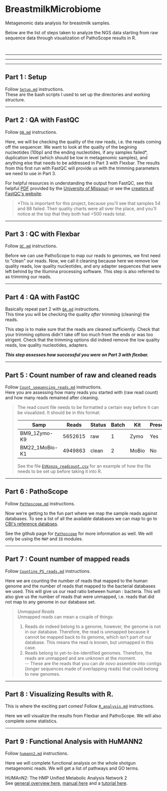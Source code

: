 # BreastmilkMicrobiome
Metagenomic data analysis for breastmilk samples.

Below are the list of steps taken to analyze the NGS data starting from raw sequence data through visualization of PathoScope results in R. 

<br />

---
---
---

## Part 1 : Setup
Follow [`Setup.md`](https://github.com/kmgibson/EV_konzo/blob/master/Setup.md) instructions.
<br />
These are the bash scripts I used to set up the directories and working structure. 

---
## Part 2 : QA with FastQC
Follow [`QA.md`](https://github.com/kmgibson/EV_konzo/blob/master/QA.md) instructions.
<br />

Here, we will be checking the quality of the *raw* reads, i.e. the reads coming off the sequencer. We want to look at the quality of the begining nucleotides (10bp) and the ending nucleotides, if any samples failed*, duplication level (which should be low in metagenomic samples), and anything else that needs to be addressed in Part 3 with Flexbar. The results from this first run with FastQC will provide us with the trimming parameters we need to use in Part 3. 

For helpful resources in understanding the output from FastQC, see this helpful [PDF](https://github.com/kmgibson/EV_konzo/blob/master/FastQC_Manual.pdf) provided by the [University of Missouri](https://dnacore.missouri.edu) or see the [creators of FastQC's website](https://www.bioinformatics.babraham.ac.uk/projects/fastqc/).

>*This is important for this project, because you'll see that samples 54 and 88 failed. Their quality charts were all over the place, and you'll notice at the top that they both had <500 reads total. 


---
## Part 3 : QC with Flexbar
Follow [`QC.md`](https://github.com/kmgibson/EV_konzo/blob/master/QC.md) instructions.
<br />

Before we can use PathoScope to map our reads to genomes, we first need to "clean" our reads. Now, we call it cleaning because here we remove low quality reads, low quality nucleotides, and any adapter sequences that were left behind by the Illumina processing software. This step is also referred to as trimming our reads.


---
## Part 4 : QA with FastQC
Basically repeat part 2 with [`QA.md`](https://github.com/kmgibson/EV_konzo/blob/master/QA.md) instructions.
<br />
This time you will be checking the quality *after* trimming (cleaning) the reads.

This step is to make sure that the reads are cleaned sufficiently. Check that your trimming options didn't take off too much from the ends or was too strigent. Check that the trimming options did indeed remove the low quality reads, low quality nucleotides, adapters. 

_**This step assesses how successful you were on Part 3 with flexbar.**_

---
## Part 5 : Count number of raw and cleaned reads
Follow [`Count_sequencing_reads.md`](https://github.com/kmgibson/EV_konzo/blob/master/Count_sequencing_reads.md) instructions.
<br />
Here you are assessing how many reads you started with (raw read count) and how many reads remained after cleaning.


>The read count file needs to be formatted a certain way before it can be visualized. It should be in this format:
>
>| Samp | Reads | Status | Batch | Kit | Preservation | Lysostaphin | Concentration | Temp | Time | Person |
>|------|-------|--------|-------|-------|-------|-------|-------|-------|-------|-------|
>|BM9_1Zymo-K9 | 5652615 | raw | 1 | Zymo | Yes | No | 1x | Room | 2weeks | Keylie |
>|BM22_1MoBio-K1 | 4949863 | clean | 2 | MoBio | No | No | 1x | Freezer | 2days | Sarah
>
>See the file [`EVKonzo_readcount.csv`](https://github.com/kmgibson/EV_konzo/blob/master/EVKonzo_readcount.csv) for an example of how the file needs to be set up before taking it into R.

---
## Part 6 : PathoScope

Follow [`Pathoscope.md`](https://github.com/kmgibson/EV_konzo/blob/master/Pathoscope.md) instructions.

Now we're getting to the fun part where we map the sample reads against databases. 
To see a list of all the available databases we can map to go to [CBI's reference databses](https://github.com/gwcbi/cbi_reference_databases).

See the github page for [`Pathoscope`](https://github.com/PathoScope/PathoScope) for more information as well. We will only be using the `MAP` and `ID` modules.

---
## Part 7 : Count number of mapped reads

Follow [`Counting_PS_reads.md`](https://github.com/kmgibson/EV_konzo/blob/master/Counting_PS_reads.md) instructions.

Here we are counting the number of reads that mapped to the human genome and the number of reads that mapped to the bacterial databases we used. This will give us our read ratio between human : bacteria. This will also give us the number of reads that were unmapped, i.e. reads that did not map to any genome in our database set. 

> *Unmapped Reads* <br/>
> Unmapped reads can mean a couple of things:
> 1)  Reads do indeed belong to a genome, however, the genome is not in our database. Therefore, the read is unmapped because it cannot be mapped back to its genome, which isn't part of our database. This means the read is known, but unmapped in this case.
> 2)  Reads belong to yet-to-be-identified genomes. Therefore, the reads are unmapped and are unknown at the moment. <br />
>  -- These are the reads that you can *de novo* assemble into contigs (longer sequences made of overlapping reads) that could belong to new genomes.


----
## Part 8 : Visualizing Results with R.


This is where the exciting part comes! Follow [`R_analysis.md`](https://github.com/kmgibson/EV_konzo/blob/master/R_analysis.md) instructions.

Here we will visualize the results from Flexbar and PathoScope. We will also complete some statistics.


----
## Part 9 : Functional Analysis with HuMANN2

Follow [`humann2.md`](https://github.com/kmgibson/EV_konzo/blob/master/humann2.md) instructions.

Here we will complete functional analysis on the whole shotgun metagenomic reads. We will get a list of pathways and GO terms.


HUMAnN2: The HMP Unified Metabolic Analysis Network 2
<br/>
See [general overview here](http://huttenhower.sph.harvard.edu/humann2), [manual here](https://bitbucket.org/biobakery/humann2/wiki/Home) and a [tutorial here](https://bitbucket.org/biobakery/biobakery/wiki/humann2).

